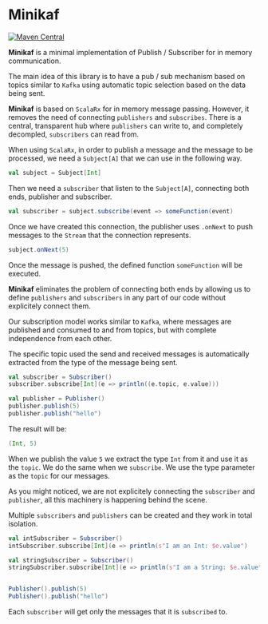 # Minikaf

[![Maven Central](https://maven-badges.herokuapp.com/maven-central/com.github.anicolaspp/minikaf/badge.svg)](https://maven-badges.herokuapp.com/maven-central/com.github.anicolaspp/minikaf)

**Minikaf** is a minimal implementation of Publish / Subscriber for in memory communication.

The main idea of this library is to have a pub / sub mechanism based on topics similar to `Kafka` using automatic topic 
selection based on the data being sent.

**Minikaf** is based on `ScalaRx` for in memory message passing. However, it removes the need of connecting `publishers` 
and `subscribes`. There is a central, transparent hub where `publishers` can write to, and completely decompled, `subscribers` can read from. 
 
When using `ScalaRx`, in order to publish a message and the message to be processed, we need a `Subject[A]` that we can use
in the following way.

```scala
val subject = Subject[Int]
```

Then we need a `subscriber` that listen to the `Subject[A]`, connecting both ends, publisher and subscriber. 

```scala
val subscriber = subject.subscribe(event => someFunction(event)
```

Once we have created this connection, the publisher uses `.onNext` to push messages to the `Stream` that the connection represents.

```scala
subject.onNext(5)
```

Once the message is pushed, the defined function `someFunction` will be executed.

**Minikaf** eliminates the problem of connecting both ends by allowing us to define `publishers` and `subscribers` in any part of our code without explicitely connect them.

Our subscription model works similar to `Kafka`, where messages are published and consumed to and from topics, but with complete independence from each other. 

The specific topic used the send and received messages is automatically extracted from the type of the message being sent. 

```scala
val subscriber = Subscriber()
subscriber.subscribe[Int](e => println((e.topic, e.value)))

val publisher = Publisher()
publisher.publish(5)
publisher.publish("hello")
```

The result will be:
 
```scala
(Int, 5)
```

When we publish the value `5` we extract the type `Int` from it and use it as the `topic`.
We do the same when we `subscribe`. We use the type parameter as the `topic` for our messages.

As you might noticed, we are not explicitely connecting the `subscriber` and `publisher`, all this machinery is happening 
behind the scene. 

Multiple `subscribers` and `publishers` can be created and they work in total isolation.

```scala
val intSubscriber = Subscriber()
intSubscriber.subscribe[Int](e => println(s"I am an Int: $e.value")

val stringSubscriber = Subscriber()
stringSubscriber.subscribe[Int](e => println(s"I am a String: $e.value")


Publisher().publish(5)
Publisher().publish("hello")
```

Each `subscriber` will get only the messages that it is `subscribed` to.

